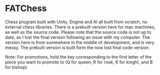 # FATChess

Chess program built with Unity.  Engine and AI all built from scratch, no external chess libraries.  There is a prebuilt version here for mac machines, as well as the source code.  Please note that the source code is not up to date, as I lost the final version following an issue with my computer.  The version here is from somewhere in the middle of development, and is very messy.  The prebuilt version is built form the now lost final code version.

Note: For promotions, hold the key corresponding to the first letter of the piece you want to promote to (Q for queen, R for rook, K for knight, and B for bishop)
